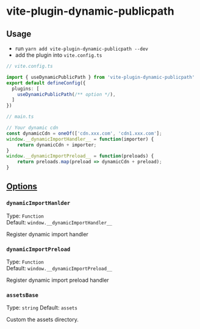 # vite-plugin-dynamic-publicpath

## Usage

- run `yarn add vite-plugin-dynamic-publicpath --dev`
- add the plugin into `vite.config.ts`
``` ts
// vite.config.ts

import { useDynamicPublicPath } from 'vite-plugin-dynamic-publicpath'
export default defineConfig({
  plugins: [
    useDynamicPublicPath(/** option */),
  ]
})
```

```ts
// main.ts

// Your dynamic cdn
const dynamicCdn = oneOf(['cdn.xxx.com', 'cdn1.xxx.com'];
window.__dynamicImportHandler__ = function(importer) {
    return dynamicCdn + importer;
}
window.__dynamicImportPreload__ = function(preloads) {
    return preloads.map(preload => dynamicCdn + preload);
}

```

## [Options](https://github.com/jy0529/vite-plugin-dynamic-publicpath/blob/main/index.d.ts)

### `dynamicImportHanlder`

Type: `Function`<br>
Default: `window.__dynamicImportHandler__`

Register dynamic import handler

### `dynamicImportPreload`

Type: `Function`<br>
Default: `window.__dynamicImportPreload__`

Register dynamic import preload handler

### `assetsBase`

Type: `string`
Default: `assets`

Custom the assets directory.
